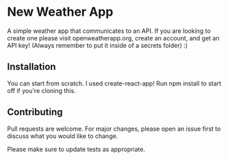 # New Weather App

A simple weather app that communicates to an API. If you are looking to create one please visit openweatherapp.org, create an account, and get an API key! (Always remember to put it inside of a secrets folder) :)

## Installation

You can start from scratch. I used create-react-app!
Run npm install to start off if you're cloning this.


## Contributing
Pull requests are welcome. For major changes, please open an issue first to discuss what you would like to change.

Please make sure to update tests as appropriate.
